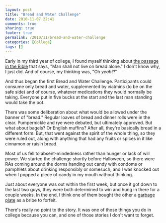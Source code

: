 ```yaml
---
layout: post
title: "Bread and Water Challenge"
date: 2010-11-07 22:41
comments: true
sharing: true
footer: true
permalink: /2010/11/bread-and-water-challenge
categories: [College]
tags: []
---
```

Early in my third year of college, I found myself thinking about [the passage in the Bible](http://www.biblegateway.com/passage/?search=Luke%204:4&version=NIV) that says, "Man shall not live on bread alone." I don't know why, I just did. And of course, my thinking was, "Oh *yeah?!*"

And thus began the first Bread and Water Challenge. Participants could consume only bread and water, supplemented by viatmins (to be on the safe side) and of course, whatever medications they would normally be taking. Everyone put in five bucks at the start and the last man standing would take the pot.

There was some deliberation about what would be allowed under the banner of "bread." Regular loaves of bread and dinner rolls were in the clear. Pumpernickle and rye were debated, but ultimately approved. But what about bagels? Or English muffins? After all, they're basically bread in a different form. But, that went against the spirit of the whole thing, so they were ruled out, along with anything that had any fruits or spices in it like cinnamon or raisin bread.

Most of us fell to absent-mindedness rather than hunger or lack of will power. We started the challenge shortly before Halloween, so there were RAs coming around the dorms handing out candy with condoms or pamphlets about drinking responsibly or somesuch, and I was knocked out when I popped a piece of candy in my mouth without thinking.

Just about everyone was out within the first week, but once it got down to the last two guys, they were both determined to win and hung in there for a couple weeks. In the end, I think one of them bought the other a [garbage plate](http://en.wikipedia.org/wiki/Garbage_plate#Garbage_Plate) as a bribe to forfeit.

There's really no point to the story. It was one of those things you do in college because you can, and one of those stories I don't want to forget.